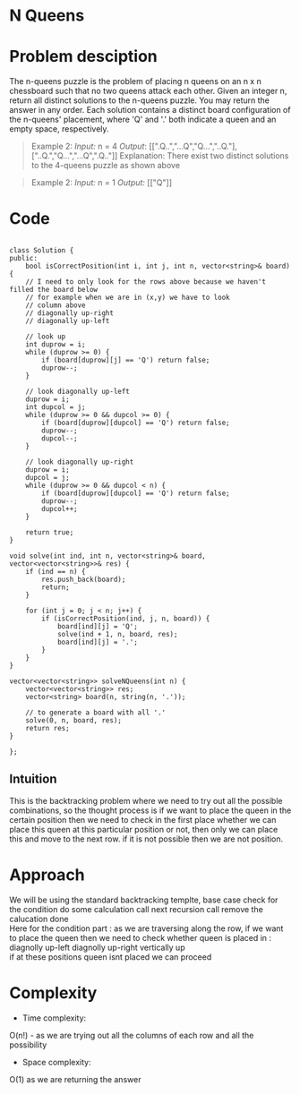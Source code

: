 # N Queens 


# Problem desciption 
The n-queens puzzle is the problem of placing n queens on an n x n chessboard such that no two queens attack each other.
Given an integer n, return all distinct solutions to the n-queens puzzle. You may return the answer in any order.
Each solution contains a distinct board configuration of the n-queens' placement, where 'Q' and '.' both indicate a queen and an empty space, respectively.

> Example 2:
> *Input:* n = 4
> *Output*: [[".Q..","...Q","Q...","..Q."],["..Q.","Q...","...Q",".Q.."]]
> Explanation: There exist two distinct solutions to the 4-queens puzzle as shown above

>  Example 2:
> *Input:* n = 1
> *Output:* [["Q"]]


# Code
```

class Solution {
public:
    bool isCorrectPosition(int i, int j, int n, vector<string>& board) {
    // I need to only look for the rows above because we haven't filled the board below 
    // for example when we are in (x,y) we have to look
    // column above
    // diagonally up-right
    // diagonally up-left

    // look up
    int duprow = i;
    while (duprow >= 0) {
        if (board[duprow][j] == 'Q') return false;
        duprow--;
    }

    // look diagonally up-left
    duprow = i;
    int dupcol = j;
    while (duprow >= 0 && dupcol >= 0) {
        if (board[duprow][dupcol] == 'Q') return false;
        duprow--;
        dupcol--;
    }

    // look diagonally up-right
    duprow = i;
    dupcol = j;
    while (duprow >= 0 && dupcol < n) {
        if (board[duprow][dupcol] == 'Q') return false;
        duprow--;
        dupcol++;
    }

    return true;
}

void solve(int ind, int n, vector<string>& board, vector<vector<string>>& res) {
    if (ind == n) {
        res.push_back(board);
        return;
    }

    for (int j = 0; j < n; j++) {
        if (isCorrectPosition(ind, j, n, board)) {
            board[ind][j] = 'Q';
            solve(ind + 1, n, board, res);
            board[ind][j] = '.';
        }
    }
}

vector<vector<string>> solveNQueens(int n) {
    vector<vector<string>> res;
    vector<string> board(n, string(n, '.'));

    // to generate a board with all '.'
    solve(0, n, board, res);
    return res;
}

};

```

## Intuition
<!-- Describe your first thoughts on how to solve this problem. -->
This is the backtracking problem where we need to try out all the possible combinations, so the thought process is if we want to place the queen in the certain position then we need to check in the first place whether we can place this queen at this particular position or not, then only we can place this and move to the next row. if it is not possible then we are not position.

# Approach
<!-- Describe your approach to solving the problem. -->
We will be using the standard backtracking templte, 
base case 
check for the condition 
do some calculation 
call next recursion call 
remove the calucation done 
<br>
Here for the condition part : 
as we are traversing along the row, if we want to place the queen then we need to check whether queen is placed in : 
diagnolly up-left 
diagnolly up-right
vertically up 
<br>
if at these positions queen isnt placed we can proceed 

# Complexity
- Time complexity:
<!-- Add your time complexity here, e.g. $$O(n)$$ -->
O(n!) - as we are trying out all the columns of each row and all the possibility

- Space complexity:
<!-- Add your space complexity here, e.g. $$O(n)$$ -->
O(1) as we are returning the answer 